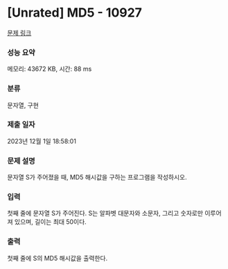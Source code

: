 # [Unrated] MD5 - 10927 

[문제 링크](https://www.acmicpc.net/problem/10927) 

### 성능 요약

메모리: 43672 KB, 시간: 88 ms

### 분류

문자열, 구현

### 제출 일자

2023년 12월 1일 18:58:01

### 문제 설명

<p>문자열 S가 주어졌을 때, MD5 해시값을 구하는 프로그램을 작성하시오.</p>

### 입력 

 <p>첫째 줄에 문자열 S가 주어진다. S는 알파벳 대문자와 소문자, 그리고 숫자로만 이루어져 있으며, 길이는 최대 50이다.</p>

### 출력 

 <p>첫째 줄에 S의 MD5 해시값을 출력한다.</p>

